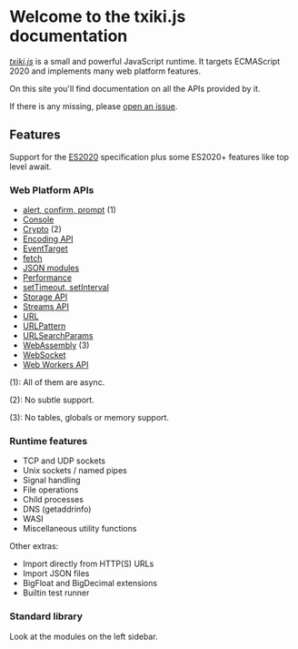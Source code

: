 # Welcome to the txiki.js documentation

[*txiki.js*](https://github.com/saghul/txiki.js) is a small and powerful JavaScript runtime.
It targets ECMAScript 2020 and implements many web platform features.

On this site you'll find documentation on all the APIs provided by it.

If there is any missing, please [open an issue](https://github.com/saghul/txiki.js/issues/new).

## Features

Support for the [ES2020] specification plus some ES2020+ features like top level await.

### Web Platform APIs

- [alert, confirm, prompt] (1)
- [Console]
- [Crypto] (2)
- [Encoding API]
- [EventTarget]
- [fetch]
- [JSON modules]
- [Performance]
- [setTimeout, setInterval]
- [Storage API]
- [Streams API]
- [URL]
- [URLPattern]
- [URLSearchParams]
- [WebAssembly] (3)
- [WebSocket]
- [Web Workers API]

(1): All of them are async.

(2): No subtle support.

(3): No tables, globals or memory support.

### Runtime features

- TCP and UDP sockets
- Unix sockets / named pipes
- Signal handling
- File operations
- Child processes
- DNS (getaddrinfo)
- WASI
- Miscellaneous utility functions

Other extras:

- Import directly from HTTP(S) URLs
- Import JSON files
- BigFloat and BigDecimal extensions
- Builtin test runner

### Standard library

Look at the modules on the left sidebar.

[alert, confirm, prompt]: https://developer.mozilla.org/en-US/docs/Web/API/Window/alert
[fetch]: https://fetch.spec.whatwg.org/
[EventTarget]: https://developer.mozilla.org/en-US/docs/Web/API/EventTarget
[Console]: https://developer.mozilla.org/en-US/docs/Web/API/Console
[Crypto]: https://developer.mozilla.org/en-US/docs/Web/API/Crypto
[Encoding API]: https://developer.mozilla.org/en-US/docs/Web/API/Encoding_API
[JSON modules]: https://github.com/tc39/proposal-json-modules
[Performance]: https://developer.mozilla.org/en-US/docs/Web/API/Performance
[setTimeout, setInterval]: https://developer.mozilla.org/en-US/docs/Web/API/setTimeout
[Storage API]: https://developer.mozilla.org/en-US/docs/Web/API/Web_Storage_API
[Streams API]: https://developer.mozilla.org/en-US/docs/Web/API/Streams_API
[URL]: https://developer.mozilla.org/en-US/docs/Web/API/URL
[URLPattern]: https://developer.mozilla.org/en-US/docs/Web/API/URLPattern
[URLSearchParams]: https://developer.mozilla.org/en-US/docs/Web/API/URLSearchParams
[Web Workers API]: https://developer.mozilla.org/en-US/docs/Web/API/Worker
[WebAssembly]: https://developer.mozilla.org/en-US/docs/WebAssembly
[WebSocket]: https://developer.mozilla.org/en-US/docs/Web/API/WebSocket
[ES2020]: https://tc39.es/ecma262/

